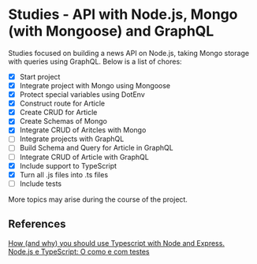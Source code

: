 # **Studies - API with Node.js, Mongo (with Mongoose) and GraphQL**

Studies focused on building a news API on Node.js, taking Mongo storage with queries using GraphQL. Below is a list of chores:

- [x] Start project
- [x] Integrate project with Mongo using Mongoose
- [x] Protect special variables using DotEnv
- [x] Construct route for Article
- [x] Create CRUD for Article
- [x] Create Schemas of Mongo
- [x] Integrate CRUD of Aritcles with Mongo
- [ ] Integrate projects with GraphQL
- [ ] Build Schema and Query for Article in GraphQL
- [ ] Integrate CRUD of Article with GraphQL
- [x] Include support to TypeScript
- [x] Turn all .js files into .ts files
- [ ] Include tests

More topics may arise during the course of the project.

## **References**

[How (and why) you should use Typescript with Node and Express.](https://medium.com/javascript-in-plain-english/typescript-with-node-and-express-js-why-when-and-how-eb6bc73edd5d)  
[Node.js e TypeScript: O como e com testes](https://medium.com/@oieduardorabelo/node-js-e-typescript-o-como-e-com-testes-7affce2c02a8)